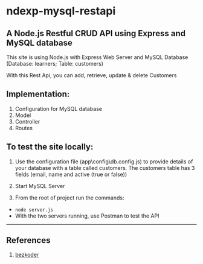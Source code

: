 # ndexp-mysql-restapi

A Node.js Restful CRUD API using Express and MySQL database
-----------------------------------------------------------

This site is using Node.js with Express Web Server and MySQL Database (Database: learners; Table: customers)

With this Rest Api, you can add, retrieve, update & delete Customers

## Implementation:

1. Configuration for MySQL database
2. Model
3. Controller
4. Routes

## To test the site locally:

1. Use the configuration file (app\config\db.config.js) to provide details of your database with a table called customers. The customers table has 3 fields (email, name and active (true or false))

2. Start MySQL Server

3. From the root of project run the commands:

  - `node server.js`
  - With the two servers running, use Postman to test the API

<hr>

## References

1. [bezkoder](https://bezkoder.com/node-js-rest-api-express-mysql/)
